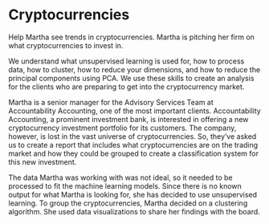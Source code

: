 # Cryptocurrencies
Help Martha see trends in cryptocurrencies. Martha is pitching her firm on what cryptocurrencies to invest in.

We understand what unsupervised learning is used for, how to process data, how to cluster, how to reduce your dimensions, and how to reduce the principal components using PCA. We use these skills to create an analysis for the clients who are preparing to get into the cryptocurrency market.

Martha is a senior manager for the Advisory Services Team at Accountability Accounting, one of the most important clients. Accountability Accounting, a prominent investment bank, is interested in offering a new cryptocurrency investment portfolio for its customers. The company, however, is lost in the vast universe of cryptocurrencies. So, they’ve asked us to create a report that includes what cryptocurrencies are on the trading market and how they could be grouped to create a classification system for this new investment.

The data Martha was working with was not ideal, so it needed to be processed to fit the machine learning models. Since there is no known output for what Martha is looking for, she has decided to use unsupervised learning. To group the cryptocurrencies, Martha decided on a clustering algorithm. She used data visualizations to share her findings with the board.
